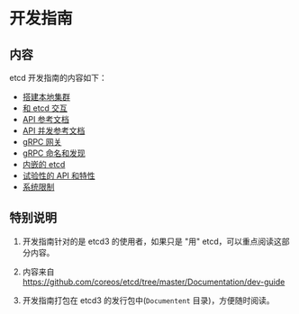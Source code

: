 # 开发指南

## 内容

etcd 开发指南的内容如下：

- [搭建本地集群](local_cluster.md)
- [和 etcd 交互](interacting_v3.md)
- [API 参考文档](api_reference_v3.md)
- [API 并发参考文档](api_concurrency_reference_v3.md)
- [gRPC 网关](api_grpc_gateway.md)
- [gRPC 命名和发现](grpc_naming.md)
- [内嵌的 etcd](https://godoc.org/github.com/coreos/etcd/embed)
- [试验性的 API 和特性](experimental_apis.md)
- [系统限制](limit.md)

## 特别说明

1. 开发指南针对的是 etcd3 的使用者，如果只是 "用" etcd，可以重点阅读这部分内容。

2. 内容来自 https://github.com/coreos/etcd/tree/master/Documentation/dev-guide

3. 开发指南打包在 etcd3 的发行包中(`Documentent` 目录)，方便随时阅读。

